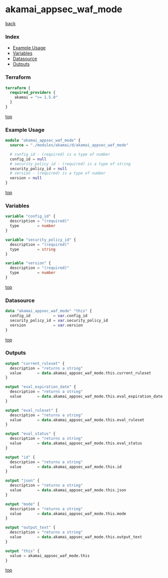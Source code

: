 # akamai_appsec_waf_mode

[back](../akamai.md)

### Index

- [Example Usage](#example-usage)
- [Variables](#variables)
- [Datasource](#datasource)
- [Outputs](#outputs)

### Terraform

```terraform
terraform {
  required_providers {
    akamai = ">= 1.5.0"
  }
}
```

[top](#index)

### Example Usage

```terraform
module "akamai_appsec_waf_mode" {
  source = "./modules/akamai/d/akamai_appsec_waf_mode"

  # config_id - (required) is a type of number
  config_id = null
  # security_policy_id - (required) is a type of string
  security_policy_id = null
  # version - (required) is a type of number
  version = null
}
```

[top](#index)

### Variables

```terraform
variable "config_id" {
  description = "(required)"
  type        = number
}

variable "security_policy_id" {
  description = "(required)"
  type        = string
}

variable "version" {
  description = "(required)"
  type        = number
}
```

[top](#index)

### Datasource

```terraform
data "akamai_appsec_waf_mode" "this" {
  config_id          = var.config_id
  security_policy_id = var.security_policy_id
  version            = var.version
}
```

[top](#index)

### Outputs

```terraform
output "current_ruleset" {
  description = "returns a string"
  value       = data.akamai_appsec_waf_mode.this.current_ruleset
}

output "eval_expiration_date" {
  description = "returns a string"
  value       = data.akamai_appsec_waf_mode.this.eval_expiration_date
}

output "eval_ruleset" {
  description = "returns a string"
  value       = data.akamai_appsec_waf_mode.this.eval_ruleset
}

output "eval_status" {
  description = "returns a string"
  value       = data.akamai_appsec_waf_mode.this.eval_status
}

output "id" {
  description = "returns a string"
  value       = data.akamai_appsec_waf_mode.this.id
}

output "json" {
  description = "returns a string"
  value       = data.akamai_appsec_waf_mode.this.json
}

output "mode" {
  description = "returns a string"
  value       = data.akamai_appsec_waf_mode.this.mode
}

output "output_text" {
  description = "returns a string"
  value       = data.akamai_appsec_waf_mode.this.output_text
}

output "this" {
  value = akamai_appsec_waf_mode.this
}
```

[top](#index)